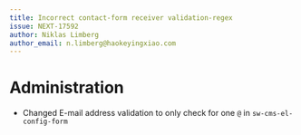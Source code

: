```yaml
---
title: Incorrect contact-form receiver validation-regex
issue: NEXT-17592
author: Niklas Limberg
author_email: n.limberg@haokeyingxiao.com
---
```

# Administration
* Changed E-mail address validation to only check for one `@` in `sw-cms-el-config-form`
